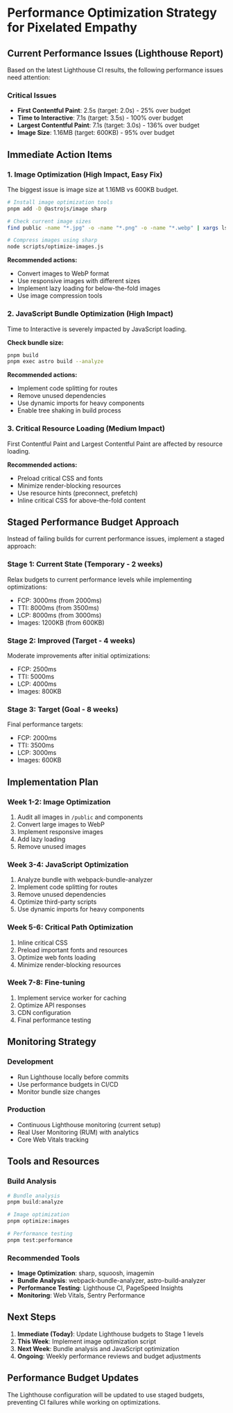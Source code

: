 # Performance Optimization Strategy for Pixelated Empathy

## Current Performance Issues (Lighthouse Report)

Based on the latest Lighthouse CI results, the following performance issues need attention:

### Critical Issues
- **First Contentful Paint**: 2.5s (target: 2.0s) - 25% over budget
- **Time to Interactive**: 7.1s (target: 3.5s) - 100% over budget
- **Largest Contentful Paint**: 7.1s (target: 3.0s) - 136% over budget
- **Image Size**: 1.16MB (target: 600KB) - 95% over budget

## Immediate Action Items

### 1. Image Optimization (High Impact, Easy Fix)
The biggest issue is image size at 1.16MB vs 600KB budget.

```bash
# Install image optimization tools
pnpm add -D @astrojs/image sharp

# Check current image sizes
find public -name "*.jpg" -o -name "*.png" -o -name "*.webp" | xargs ls -lh

# Compress images using sharp
node scripts/optimize-images.js
```

**Recommended actions:**
- Convert images to WebP format
- Use responsive images with different sizes
- Implement lazy loading for below-the-fold images
- Use image compression tools

### 2. JavaScript Bundle Optimization (High Impact)
Time to Interactive is severely impacted by JavaScript loading.

**Check bundle size:**
```bash
pnpm build
pnpm exec astro build --analyze
```

**Recommended actions:**
- Implement code splitting for routes
- Remove unused dependencies
- Use dynamic imports for heavy components
- Enable tree shaking in build process

### 3. Critical Resource Loading (Medium Impact)
First Contentful Paint and Largest Contentful Paint are affected by resource loading.

**Recommended actions:**
- Preload critical CSS and fonts
- Minimize render-blocking resources
- Use resource hints (preconnect, prefetch)
- Inline critical CSS for above-the-fold content

## Staged Performance Budget Approach

Instead of failing builds for current performance issues, implement a staged approach:

### Stage 1: Current State (Temporary - 2 weeks)
Relax budgets to current performance levels while implementing optimizations:
- FCP: 3000ms (from 2000ms)
- TTI: 8000ms (from 3500ms) 
- LCP: 8000ms (from 3000ms)
- Images: 1200KB (from 600KB)

### Stage 2: Improved (Target - 4 weeks)
Moderate improvements after initial optimizations:
- FCP: 2500ms
- TTI: 5000ms
- LCP: 4000ms
- Images: 800KB

### Stage 3: Target (Goal - 8 weeks)
Final performance targets:
- FCP: 2000ms
- TTI: 3500ms
- LCP: 3000ms
- Images: 600KB

## Implementation Plan

### Week 1-2: Image Optimization
1. Audit all images in `/public` and components
2. Convert large images to WebP
3. Implement responsive images
4. Add lazy loading
5. Remove unused images

### Week 3-4: JavaScript Optimization
1. Analyze bundle with webpack-bundle-analyzer
2. Implement code splitting for routes
3. Remove unused dependencies
4. Optimize third-party scripts
5. Use dynamic imports for heavy components

### Week 5-6: Critical Path Optimization
1. Inline critical CSS
2. Preload important fonts and resources
3. Optimize web fonts loading
4. Minimize render-blocking resources

### Week 7-8: Fine-tuning
1. Implement service worker for caching
2. Optimize API responses
3. CDN configuration
4. Final performance testing

## Monitoring Strategy

### Development
- Run Lighthouse locally before commits
- Use performance budgets in CI/CD
- Monitor bundle size changes

### Production
- Continuous Lighthouse monitoring (current setup)
- Real User Monitoring (RUM) with analytics
- Core Web Vitals tracking

## Tools and Resources

### Build Analysis
```bash
# Bundle analysis
pnpm build:analyze

# Image optimization
pnpm optimize:images

# Performance testing
pnpm test:performance
```

### Recommended Tools
- **Image Optimization**: sharp, squoosh, imagemin
- **Bundle Analysis**: webpack-bundle-analyzer, astro-build-analyzer
- **Performance Testing**: Lighthouse CI, PageSpeed Insights
- **Monitoring**: Web Vitals, Sentry Performance

## Next Steps

1. **Immediate (Today)**: Update Lighthouse budgets to Stage 1 levels
2. **This Week**: Implement image optimization script
3. **Next Week**: Bundle analysis and JavaScript optimization
4. **Ongoing**: Weekly performance reviews and budget adjustments

## Performance Budget Updates

The Lighthouse configuration will be updated to use staged budgets, preventing CI failures while working on optimizations.
